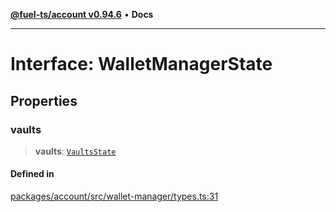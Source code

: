 [**@fuel-ts/account v0.94.6**](../index.md) • **Docs**

***

# Interface: WalletManagerState

## Properties

### vaults

> **vaults**: [`VaultsState`](../index.md#vaultsstate)

#### Defined in

[packages/account/src/wallet-manager/types.ts:31](https://github.com/FuelLabs/fuels-ts/blob/edc427a506b3935e5c3045680dbc2670666cb638/packages/account/src/wallet-manager/types.ts#L31)
